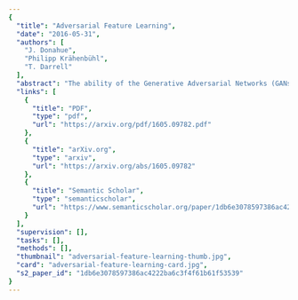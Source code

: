 ```yaml
---
{
  "title": "Adversarial Feature Learning",
  "date": "2016-05-31",
  "authors": [
    "J. Donahue",
    "Philipp Krähenbühl",
    "T. Darrell"
  ],
  "abstract": "The ability of the Generative Adversarial Networks (GANs) framework to learn generative models mapping from simple latent distributions to arbitrarily complex data distributions has been demonstrated empirically, with compelling results showing that the latent space of such generators captures semantic variation in the data distribution. Intuitively, models trained to predict these semantic latent representations given data may serve as useful feature representations for auxiliary problems where semantics are relevant. However, in their existing form, GANs have no means of learning the inverse mapping -- projecting data back into the latent space. We propose Bidirectional Generative Adversarial Networks (BiGANs) as a means of learning this inverse mapping, and demonstrate that the resulting learned feature representation is useful for auxiliary supervised discrimination tasks, competitive with contemporary approaches to unsupervised and self-supervised feature learning.",
  "links": [
    {
      "title": "PDF",
      "type": "pdf",
      "url": "https://arxiv.org/pdf/1605.09782.pdf"
    },
    {
      "title": "arXiv.org",
      "type": "arxiv",
      "url": "https://arxiv.org/abs/1605.09782"
    },
    {
      "title": "Semantic Scholar",
      "type": "semanticscholar",
      "url": "https://www.semanticscholar.org/paper/1db6e3078597386ac4222ba6c3f4f61b61f53539"
    }
  ],
  "supervision": [],
  "tasks": [],
  "methods": [],
  "thumbnail": "adversarial-feature-learning-thumb.jpg",
  "card": "adversarial-feature-learning-card.jpg",
  "s2_paper_id": "1db6e3078597386ac4222ba6c3f4f61b61f53539"
}
---
```


